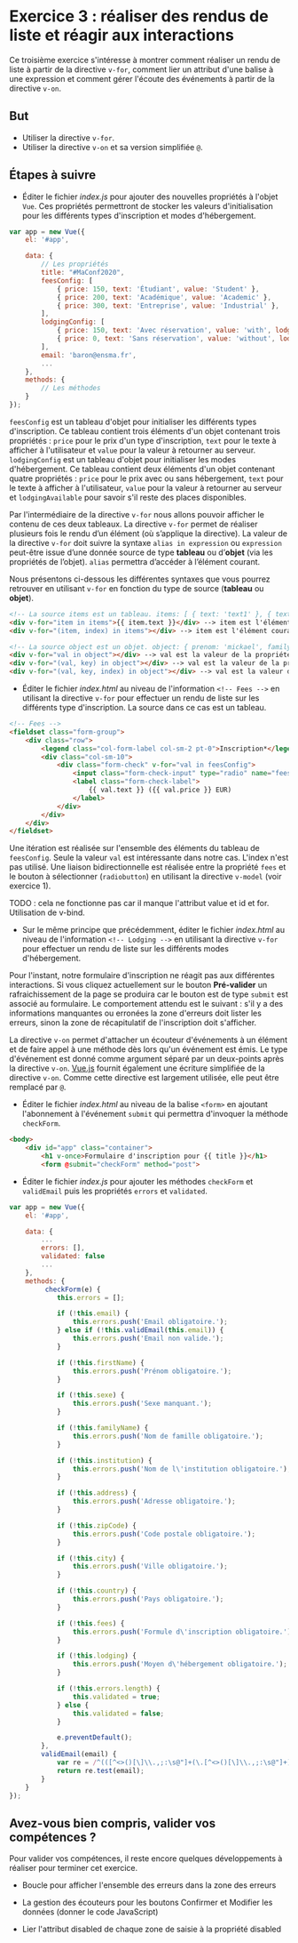 # Exercice 3 : réaliser des rendus de liste et réagir aux interactions

Ce troisième exercice s'intéresse à montrer comment réaliser un rendu de liste à partir de la directive `v-for`, comment lier un attribut d'une balise à une expression et comment gérer l'écoute des événements à partir de la directive `v-on`.

## But

* Utiliser la directive `v-for`.
* Utiliser la directive `v-on` et sa version simplifiée `@`.

## Étapes à suivre

* Éditer le fichier _index.js_ pour ajouter des nouvelles propriétés à l'objet `Vue`. Ces propriétés permettront de stocker les valeurs d'initialisation pour les différents types d'inscription et modes d'hébergement.

```JavaScript
var app = new Vue({
    el: '#app',

    data: {
        // Les propriétés
        title: "#MaConf2020",
        feesConfig: [
            { price: 150, text: 'Étudiant', value: 'Student' },
            { price: 200, text: 'Académique', value: 'Academic' },
            { price: 300, text: 'Entreprise', value: 'Industrial' },
        ],
        lodgingConfig: [
            { price: 150, text: 'Avec réservation', value: 'with', lodgingAvailable: true },
            { price: 0, text: 'Sans réservation', value: 'without', lodgingAvailable: true }
        ],
        email: 'baron@ensma.fr',
        ...
    },
    methods: {
        // Les méthodes
    }
});
```

`feesConfig` est un tableau d'objet pour initialiser les différents types d'inscription. Ce tableau contient trois éléments d'un objet contenant trois propriétés : `price` pour le prix d'un type d'inscription, `text` pour le texte à afficher à l'utilisateur et `value` pour la valeur à retourner au serveur. `lodgingConfig` est un tableau d'objet pour initialiser les modes d'hébergement. Ce tableau contient deux éléments d'un objet contenant quatre propriétés : `price` pour le prix avec ou sans hébergement, `text` pour le texte à afficher à l'utilisateur, `value` pour la valeur à retourner au serveur et `lodgingAvailable` pour savoir s'il reste des places disponibles.

Par l'intermédiaire de la directive `v-for` nous allons pouvoir afficher le contenu de ces deux tableaux. La directive `v-for` permet de réaliser plusieurs fois le rendu d’un élément (où s’applique la directive). La valeur de la directive `v-for` doit suivre la syntaxe `alias in expression` ou `expression` peut-être issue d’une donnée source de type **tableau** ou d’**objet** (via les propriétés de l’objet). `alias` permettra d’accéder à l’élément courant. 

Nous présentons ci-dessous les différentes syntaxes que vous pourrez retrouver en utilisant `v-for` en fonction du type de source (**tableau** ou **objet**).

```html
<!-- La source items est un tableau. items: [ { text: 'text1' }, { text: 'text2'} ] -->
<div v-for="item in items">{{ item.text }}</div> --> item est l'élément courant (ex : yes)
<div v-for="(item, index) in items"></div> --> item est l'élément courant (ex : yes) et index l'indice de l'élément (ex : 0)

<!-- La source object est un objet. object: { prenom: 'mickael', familyname: 'baron' } -->
<div v-for="val in object"></div> --> val est la valeur de la propriété (ex : mickael)
<div v-for="(val, key) in object"></div> --> val est la valeur de la propriété (ex : mickael) et key le nom de la propriété (ex : prenom)
<div v-for="(val, key, index) in object"></div> --> val est la valeur de la propriété (ex : mickael), key le nom de la propriété (ex : prenom) et index l'indice de la propriété (ex : 0)
```

* Éditer le fichier _index.html_ au niveau de l'information `<!-- Fees -->` en utilisant la directive `v-for` pour effectuer un rendu de liste sur les différents type d'inscription. La source dans ce cas est un tableau.

```html
<!-- Fees -->
<fieldset class="form-group">
    <div class="row">
        <legend class="col-form-label col-sm-2 pt-0">Inscription*</legend>
        <div class="col-sm-10">
            <div class="form-check" v-for="val in feesConfig">
                <input class="form-check-input" type="radio" name="feesRadios" v-model="fees">
                <label class="form-check-label">
                    {{ val.text }} ({{ val.price }} EUR)
                </label>
            </div>
        </div>
    </div>
</fieldset>
```

Une itération est réalisée sur l'ensemble des éléments du tableau de `feesConfig`. Seule la valeur `val` est intéressante dans notre cas. L'index n'est pas utilisé. Une liaison bidirectionnelle est réalisée entre la propriété `fees` et le bouton à sélectionner (`radiobutton`) en utilisant la directive `v-model` (voir exercice 1).

TODO : cela ne fonctionne pas car il manque l'attribut value et id et for. Utilisation de v-bind.

* Sur le même principe que précédemment, éditer le fichier _index.html_ au niveau de l'information `<!-- Lodging -->` en utilisant la directive `v-for` pour effectuer un rendu de liste sur les différents modes d'hébergement.

Pour l'instant, notre formulaire d'inscription ne réagit pas aux différentes interactions. Si vous cliquez actuellement sur le bouton **Pré-valider** un rafraichissement de la page se produira car le bouton est de type `submit` est associé au formulaire. Le comportement attendu est le suivant : s'il y a des informations manquantes ou erronées la zone d'erreurs doit lister les erreurs, sinon la zone de récapitulatif de l'inscription doit s'afficher.

La directive `v-on` permet d'attacher un écouteur d'événements à un élément et de faire appel à une méthode dès lors qu'un événement est émis. Le type d'événement est donné comme argument séparé par un deux-points après la directive `v-on`. [Vue.js](https://vuejs.org/) fournit également une écriture simplifiée de la directive `v-on`. Comme cette directive est largement utilisée, elle peut être remplacé par `@`.

* Éditer le fichier _index.html_ au niveau de la balise `<form>` en ajoutant l'abonnement à l'événement `submit` qui permettra d'invoquer la méthode `checkForm`.

```html
<body>
    <div id="app" class="container">
        <h1 v-once>Formulaire d'inscription pour {{ title }}</h1>
        <form @submit="checkForm" method="post">
```

* Éditer le fichier _index.js_ pour ajouter les méthodes `checkForm` et `validEmail` puis les propriétés `errors` et `validated`.

```JavaScript
var app = new Vue({
    el: '#app',

    data: {
        ...
        errors: [],
        validated: false
        ...
    },
    methods: {
         checkForm(e) {
            this.errors = [];

            if (!this.email) {
                this.errors.push('Email obligatoire.');
            } else if (!this.validEmail(this.email)) {
                this.errors.push('Email non valide.');
            }

            if (!this.firstName) {
                this.errors.push('Prénom obligatoire.');
            }

            if (!this.sexe) {
                this.errors.push('Sexe manquant.');
            }

            if (!this.familyName) {
                this.errors.push('Nom de famille obligatoire.');
            }

            if (!this.institution) {
                this.errors.push('Nom de l\'institution obligatoire.');
            }

            if (!this.address) {
                this.errors.push('Adresse obligatoire.');
            }

            if (!this.zipCode) {
                this.errors.push('Code postale obligatoire.');
            }

            if (!this.city) {
                this.errors.push('Ville obligatoire.');
            }

            if (!this.country) {
                this.errors.push('Pays obligatoire.');
            }

            if (!this.fees) {
                this.errors.push('Formule d\'inscription obligatoire.');
            }

            if (!this.lodging) {
                this.errors.push('Moyen d\'hébergement obligatoire.');
            }

            if (!this.errors.length) {
                this.validated = true;
            } else {
                this.validated = false;
            }

            e.preventDefault();
        },
        validEmail(email) {
            var re = /^(([^<>()[\]\\.,;:\s@"]+(\.[^<>()[\]\\.,;:\s@"]+)*)|(".+"))@((\[[0-9]{1,3}\.[0-9]{1,3}\.[0-9]{1,3}\.[0-9]{1,3}\])|(([a-zA-Z\-0-9]+\.)+[a-zA-Z]{2,}))$/;
            return re.test(email);
        }
    }
});
```

## Avez-vous bien compris, valider vos compétences ? 

Pour valider vos compétences, il reste encore quelques développements à réaliser pour terminer cet exercice.

* Boucle pour afficher l'ensemble des erreurs dans la zone des erreurs

* La gestion des écouteurs pour les boutons Confirmer et Modifier les données (donner le code JavaScript)

* Lier l'attribut disabled de chaque zone de saisie à la propriété disabled

